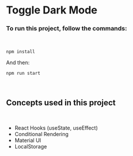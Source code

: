 # Toggle Dark Mode

<h3> To run this project, follow the commands: </h3>
<br />
  
```
npm install
```

And then:

```
npm run start
```

<br />

## Concepts used in this project

<br />

-   React Hooks (useState, useEffect)
-   Conditional Rendering
-   Material UI
-   LocalStorage
